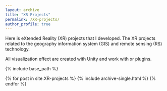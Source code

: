 ```yaml
---
layout: archive
title: "XR Projects"
permalink: /XR-projects/
author_profile: true
---
```

Here is eXtended Reality (XR) projects that I developed. The XR projects related to the geography information system (GIS) and remote sensing (RS) technology.

All visualization effect are created with Unity and work with xr plugins.

{% include base_path %}

{% for post in site.XR-projects %}
  {% include archive-single.html %}
{% endfor %}
